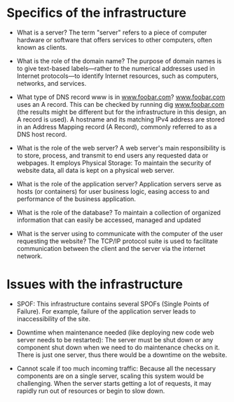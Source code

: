 # Specifics of the infrastructure

- What is a server?
The term "server" refers to a piece of computer hardware or software that offers services to other computers, often known as clients.

- What is the role of the domain name?
The purpose of domain names is to give text-based labels—rather to the numerical addresses used in Internet protocols—to identify Internet resources, such as computers, networks, and services.

- What type of DNS record www is in www.foobar.com?
www.foobar.com uses an A record. This can be checked by running dig www.foobar.com (the results might be different but for the infrastructure in this design, an A record is used). A hostname and its matching IPv4 address are stored in an Address Mapping record (A Record), commonly referred to as a DNS host record.

- What is the role of the web server?
A web server's main responsibility is to store, process, and transmit to end users any requested data or webpages. It employs Physical Storage: To maintain the security of website data, all data is kept on a physical web server.

- What is the role of the application server?
Application servers serve as hosts (or containers) for user business logic, easing access to and performance of the business application.

- What is the role of the database?
To maintain a collection of organized information that can easily be accessed, managed and updated

- What is the server using to communicate with the computer of the user requesting the website?
The TCP/IP protocol suite is used to facilitate communication between the client and the server via the internet network.

# Issues with the infrastructure

- SPOF:
This infrastructure contains several SPOFs (Single Points of Failure). For example, failure of the application server leads to inaccessibility of the site.

- Downtime when maintenance needed (like deploying new code web server needs to be restarted):
The server must be shut down or any component shut down when we need to do maintenance checks on it. There is just one server, thus there would be a downtime on the website.

- Cannot scale if too much incoming traffic:
Because all the necessary components are on a single server, scaling this system would be challenging. When the server starts getting a lot of requests, it may rapidly run out of resources or begin to slow down.

